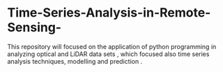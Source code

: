 # Time-Series-Analysis-in-Remote-Sensing-
This repository will focused on the application of python programming in analyzing optical and LiDAR data sets , which focused also time series analysis techniques, modelling and prediction .
